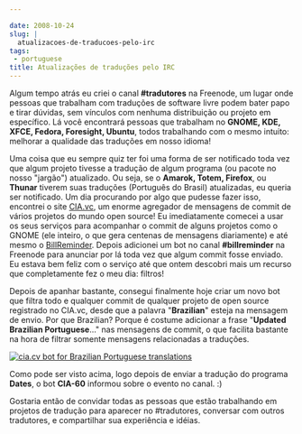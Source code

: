```yaml
---

date: 2008-10-24
slug: |
  atualizacoes-de-traducoes-pelo-irc
tags:
 - portuguese
title: Atualizações de traduções pelo IRC
---
```


Algum tempo atrás eu criei o canal **\#tradutores** na Freenode, um
lugar onde pessoas que trabalham com traduções de software livre podem
bater papo e tirar dúvidas, sem vínculos com nenhuma distribuição ou
projeto em específico. Lá você encontrará pessoas que trabalham no
**GNOME, KDE, XFCE, Fedora, Foresight, Ubuntu**, todos trabalhando com o
mesmo intuito: melhorar a qualidade das traduções em nosso idioma!

Uma coisa que eu sempre quiz ter foi uma forma de ser notificado toda
vez que algum projeto tivesse a tradução de algum programa (ou pacote no
nosso "jargão") atualizado. Ou seja, se o **Amarok, Totem, Firefox**, ou
**Thunar** tiverem suas traduções (Português do Brasil) atualizadas, eu
queria ser notificado. Um dia procurando por algo que pudesse fazer
isso, encontrei o site [CIA.vc](http://cia.vc/), um enorme agregador de
mensagens de commit de vários projetos do mundo open source! Eu
imediatamente comecei a usar os seus serviços para acompanhar o commit
de alguns projetos como o GNOME (ele inteiro, o que gera centenas de
mensagens diariamente) e até mesmo o
[BillReminder](http://billreminder.gnulinuxbrasil.org). Depois adicionei
um bot no canal **\#billreminder** na Freenode para anunciar por lá toda
vez que algum commit fosse enviado. Eu estava bem feliz com o serviço
até que ontem descobri mais um recurso que completamente fez o meu dia:
filtros!

Depois de apanhar bastante, consegui finalmente hoje criar um novo bot
que filtra todo e qualquer commit de qualquer projeto de open source
registrado no CIA.vc, desde que a palavra "**Brazilian**" esteja na
mensagem de envio. Por que Brazilian? Porque é costume adicionar a frase
"**Updated Brazilian Portuguese**..." nas mensagens de commit, o que
facilita bastante na hora de filtrar somente mensagens relacionadas a
traduções.

[![cia.cv bot for Brazilian Portuguese
translations](http://farm4.static.flickr.com/3008/2969952342_c040d0c790.jpg)](http://www.flickr.com/photos/ogmaciel/2969952342/)

Como pode ser visto acima, logo depois de enviar a tradução do programa
**Dates**, o bot **CIA-60** informou sobre o evento no canal. :)

Gostaria então de convidar todas as pessoas que estão trabalhando em
projetos de tradução para aparecer no \#tradutores, conversar com outros
tradutores, e compartilhar sua experiência e idéias.
